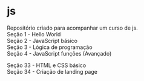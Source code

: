 # js
Repositório criado para acompanhar um curso de js. <br>
Seção 1 - Hello World<br>
Seção 2 - JavaScript básico <br>
Seção 3 - Lógica de programação <br>
Seção 4 - JavaScript funções (Avançado)

Seção 33 - HTML e CSS básico<br>
Seção 34 - Criação de landing page<br>

